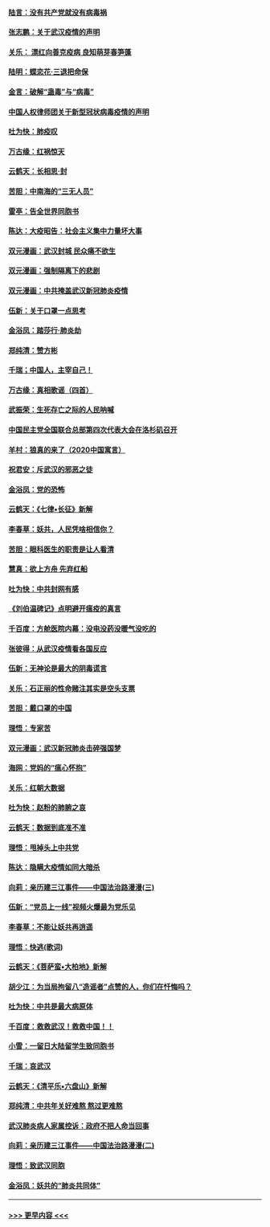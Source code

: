 #### [陆言：没有共产党就没有病毒祸](../pages/nsc993/n11868232.md?t=02142002) 
#### [张志鹏：关于武汉疫情的声明](../pages/nsc993/n11867182.md?t=02142002) 
#### [关乐： 漂红向善克疫病 良知萌芽春笋蓬](../pages/nsc993/n11865710.md?t=02142002) 
#### [陆明：蝶恋花‧三退把命保](../pages/nsc993/n11865673.md?t=02142002) 
#### [金言：破解“蛊毒”与“病毒”](../pages/nsc993/n11864103.md?t=02142002) 
#### [中国人权律师团关于新型冠状病毒疫情的声明](../pages/nsc993/n11864249.md?t=02142002) 
#### [吐为快：肺疫叹](../pages/nsc993/n11864027.md?t=02142002) 
#### [万古缘：红祸惊天](../pages/nsc993/n11864079.md?t=02142002) 
#### [云鹤天：长相思‧封](../pages/nsc993/n11864006.md?t=02142002) 
#### [苦胆：中南海的“三无人员”](../pages/nsc993/n11862997.md?t=02142002) 
#### [雷亭：告全世界同胞书](../pages/nsc993/n11862572.md?t=02142002) 
#### [陈达：大疫昭告：社会主义集中力量坏大事](../pages/nsc993/n11859419.md?t=02142002) 
#### [双元漫画：武汉封城 民众痛不欲生](../pages/nsc993/n11859287.md?t=02142002) 
#### [双元漫画：强制隔离下的悲剧](../pages/nsc993/n11859244.md?t=02142002) 
#### [双元漫画：中共掩盖武汉新冠肺炎疫情](../pages/nsc993/n11858249.md?t=02142002) 
#### [伍新：关于口罩一点思考](../pages/nsc993/n11859195.md?t=02142002) 
#### [金浴凤：踏莎行‧肺炎劫](../pages/nsc993/n11858227.md?t=02142002) 
#### [郑纯清：赞方彬](../pages/nsc993/n11856803.md?t=02142002) 
#### [千瑞；中国人，主宰自己！](../pages/nsc993/n11856793.md?t=02142002) 
#### [万古缘：真相歌谣（四首）](../pages/nsc993/n11856263.md?t=02142002) 
#### [武振荣：生死存亡之际的人民呐喊](../pages/nsc993/n11856256.md?t=02142002) 
#### [中国民主党全国联合总部第四次代表大会在洛杉矶召开](../pages/nsc993/n11856344.md?t=02142002) 
#### [羊村：狼真的来了（2020中国寓言）](../pages/nsc993/n11856229.md?t=02142002) 
#### [祝君安：斥武汉的邪恶之徒](../pages/nsc993/n11855861.md?t=02142002) 
#### [金浴凤：党的恐怖](../pages/nsc993/n11855849.md?t=02142002) 
#### [云鹤天：《七律▪长征》新解](../pages/nsc993/n11855479.md?t=02142002) 
#### [李春草：妖共，人民凭啥相信你？](../pages/nsc993/n11855196.md?t=02142002) 
#### [苦胆：眼科医生的职责是让人看清](../pages/nsc993/n11853840.md?t=02142002) 
#### [慧真：欲上方舟 先弃红船](../pages/nsc993/n11853483.md?t=02142002) 
#### [吐为快：中共封网有感](../pages/nsc993/n11852575.md?t=02142002) 
#### [《刘伯温碑记》点明避开瘟疫的真言](../pages/nsc993/n11852128.md?t=02142002) 
#### [千百度：方舱医院内幕：没电没药没暖气没吃的](../pages/nsc993/n11850211.md?t=02142002) 
#### [张彼得：从武汉疫情看各国反应](../pages/nsc993/n11850102.md?t=02142002) 
#### [伍新：无神论是最大的阴毒谎言](../pages/nsc993/n11846129.md?t=02142002) 
#### [关乐：石正丽的性命赌注其实是空头支票](../pages/nsc993/n11846109.md?t=02142002) 
#### [苦胆：戴口罩的中国](../pages/nsc993/n11845576.md?t=02142002) 
#### [理悟：专家苦](../pages/nsc993/n11845564.md?t=02142002) 
#### [双元漫画：武汉新冠肺炎击碎强国梦](../pages/nsc993/n11843320.md?t=02142002) 
#### [海网：党妈的“瘟心怀抱”](../pages/nsc993/n11840740.md?t=02142002) 
#### [关乐：红朝大数据](../pages/nsc993/n11840675.md?t=02142002) 
#### [吐为快：赵粉的肺腑之哀](../pages/nsc993/n11840618.md?t=02142002) 
#### [云鹤天：数据到底准不准](../pages/nsc993/n11840325.md?t=02142002) 
#### [理悟：甩掉头上中共党](../pages/nsc993/n11838826.md?t=02142002) 
#### [陈达：隐瞒大疫情如同大暗杀](../pages/nsc993/n11838771.md?t=02142002) 
#### [向莉：亲历建三江事件——中国法治路漫漫(三)](../pages/nsc993/n11831825.md?t=02142002) 
#### [伍新：“党员上一线”视频火爆最为党乐见](../pages/nsc993/n11838200.md?t=02142002) 
#### [李春草：不能让妖共再逍遥](../pages/nsc993/n11838102.md?t=02142002) 
#### [理悟：快逃(歌词)](../pages/nsc993/n11838083.md?t=02142002) 
#### [云鹤天：《菩萨蛮▪大柏地》新解](../pages/nsc993/n11838059.md?t=02142002) 
#### [胡少江：为当局拘留八“造谣者”点赞的人，你们在忏悔吗？](../pages/nsc993/n11836801.md?t=02142002) 
#### [吐为快：中共是最大病原体](../pages/nsc993/n11836748.md?t=02142002) 
#### [千百度：救救武汉！救救中国！！](../pages/nsc993/n11836145.md?t=02142002) 
#### [小雪：一留日大陆留学生致同胞书](../pages/nsc993/n11834624.md?t=02142002) 
#### [千瑞：哀武汉](../pages/nsc993/n11833647.md?t=02142002) 
#### [云鹤天：《清平乐▪六盘山》新解](../pages/nsc993/n11833611.md?t=02142002) 
#### [郑纯清：中共年关好难熬 熬过更难熬](../pages/nsc993/n11833489.md?t=02142002) 
#### [武汉肺炎病人家属控诉：政府不把人命当回事](../pages/nsc993/n11833205.md?t=02142002) 
#### [向莉：亲历建三江事件——中国法治路漫漫(二)](../pages/nsc993/n11829102.md?t=02142002) 
#### [理悟：致武汉同胞](../pages/nsc993/n11831522.md?t=02142002) 
#### [金浴凤：妖共的“肺炎共同体”](../pages/nsc993/n11829448.md?t=02142002) 

----
#### [ >>> 更早内容 <<< ](../indexes/nsc993-earlier.md)
